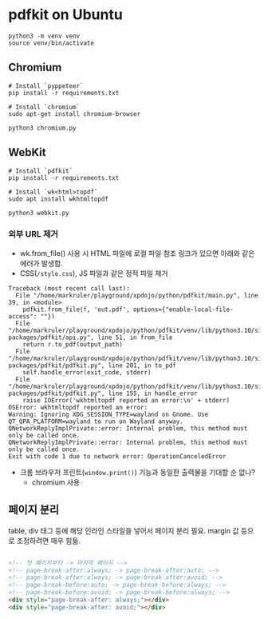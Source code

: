 # pdfkit on Ubuntu

```shell
python3 -m venv venv
source venv/bin/activate
```

## Chromium

```shell
# Install `pyppeteer`
pip install -r requirements.txt
```

```shell
# Install `chromium`
sudo apt-get install chromium-browser
```

```shell
python3 chromium.py
```

## WebKit

```shell
# Install `pdfkit`
pip install -r requirements.txt
```

```shell
# Install `wk<html>topdf`
sudo apt install wkhtmltopdf
```

```shell
python3 webkit.py
```

### 외부 URL 제거

- wk.from_file() 사용 시 HTML 파일에 로컬 파일 참조 링크가 있으면 아래와 같은 에러가 발생함.
- CSS(`/style.css`), JS 파일과 같은 정적 파일 제거

```shell
Traceback (most recent call last):
  File "/home/markruler/playground/xpdojo/python/pdfkit/main.py", line 39, in <module>
    pdfkit.from_file(f, 'out.pdf', options={"enable-local-file-access": ""})
  File "/home/markruler/playground/xpdojo/python/pdfkit/venv/lib/python3.10/site-packages/pdfkit/api.py", line 51, in from_file
    return r.to_pdf(output_path)
  File "/home/markruler/playground/xpdojo/python/pdfkit/venv/lib/python3.10/site-packages/pdfkit/pdfkit.py", line 201, in to_pdf
    self.handle_error(exit_code, stderr)
  File "/home/markruler/playground/xpdojo/python/pdfkit/venv/lib/python3.10/site-packages/pdfkit/pdfkit.py", line 155, in handle_error
    raise IOError('wkhtmltopdf reported an error:\n' + stderr)
OSError: wkhtmltopdf reported an error:
Warning: Ignoring XDG_SESSION_TYPE=wayland on Gnome. Use QT_QPA_PLATFORM=wayland to run on Wayland anyway.
QNetworkReplyImplPrivate::error: Internal problem, this method must only be called once.
QNetworkReplyImplPrivate::error: Internal problem, this method must only be called once.
Exit with code 1 due to network error: OperationCanceledError
```

- 크롬 브라우저 프린트(`window.print()`) 기능과 동일한 출력물을 기대할 순 없나?
  - chromium 사용

## 페이지 분리

table, div 태그 등에 해당 인라인 스타일을 넣어서 페이지 분리 필요.
margin 값 등으로 조정하려면 매우 힘듦.

```html

<!-- 첫 페이지부터 -> 마지막 페이지 -->
<!-- page-break-after:always; -> page-break-after:auto; -->
<!-- page-break-after:always; -> page-break-after:avoid; -->
<!-- page-break-before:auto; -> page-break-before:always; -->
<!-- page-break-before:avoid; -> page-break-before:always; -->
<div style="page-break-after: always;"></div>
<div style="page-break-after: avoid;"></div>
```
